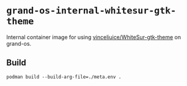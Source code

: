 # `grand-os-internal-whitesur-gtk-theme`

Internal container image for using [vinceliuice/WhiteSur-gtk-theme](https://github.com/vinceliuice/WhiteSur-gtk-theme) on grand-os.

## Build

```shell
podman build --build-arg-file=./meta.env .
```
